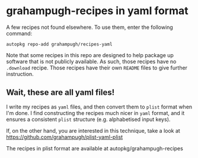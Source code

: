 # grahampugh-recipes in yaml format

A few recipes not found elsewhere. To use them, enter the following command:

    autopkg repo-add grahampugh/recipes-yaml

Note that some recipes in this repo are designed to help package up software that is not publicly available. As such, those recipes have no `.download` recipe. Those recipes have their own `README` files to give further instruction.

## Wait, these are all yaml files!

I write my recipes as `yaml` files, and then convert them to `plist` format when I'm done. I find constructing the recipes much nicer in `yaml` format, and it ensures a consistent `plist` structure (e.g. alphabetised input keys).

If, on the other hand, you are interested in this technique, take a look at https://github.com/grahampugh/plist-yaml-plist

The recipes in plist format are available at autopkg/grahampugh-recipes

